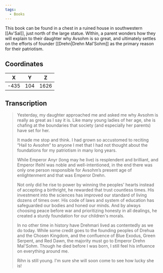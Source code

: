 ```yaml
---
tags:
  - Books
---
```


This book can be found in a chest in a ruined house in southwestern [[Av'Sal]], just north of the large statue. WIthin, a parent wonders how they will explain to their daughter why Avsohm is so great, and ultimately settles on the efforts of founder [[Drehn|Drehn Mal'Sohm]] as the primary reason for their patriotism.

## Coordinates
| **X** | **Y** | **Z** |
| :---: | :---: | :---: |
| -435  |  104  | 1626  |

## Transcription
> Yesterday, my daughter approached me and asked me why Avsohm is really as great as I say it is. Like many young ladies of her age, she is chafing at the boundaries that society (and especially her parents) have set for her.
>
> It made me stop and think. I had grown so accustomed to reciting “Hail to Avsohm” to anyone I met that I had not thought about the foundations for my patriotism in many long years.
>
> While Emperor Anyr (long may he live) is resplendent and brilliant, and Emperor Ifeihl was noble and well-intentioned, in the end there was only one person responsible for Avsohm’s present age of enlightenment and that was Emperor Drehn.
>
> Not only did he rise to power by winning the peoples' hearts instead of accepting a birthright, he rewarded that trust countless times. His investment into the sciences has improved our standard of living dozens of times over. His code of laws and system of education has safeguarded our bodies and honed our minds. And by always choosing peace before war and prioritizing honesty in all dealings, he created a sturdy foundation for our children's morals.
>
> In no other time in history have Drehmari lived as contentedly as we do today. While some credit goes to the founding peoples of Drehua and the Chosen Kingdom, and the confluence of Blue Exodus, Green Serpent, and Red Dawn, the majority must go to Emperor Drehn Mal'Sohm. Though he died before I was born, I still feel his influence on everything around me.
>
> Rihn is still young. I'm sure she will soon come to see how lucky she is!

